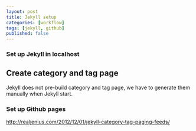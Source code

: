 ```yaml
---
layout: post
title: Jekyll setup
categories: [workflow]
tags: [jekyll, github]
published: false
---
```


### Set up Jekyll in localhost

## Create category and tag page
Jekyll does not pre-build category and tag page, we have to generate them manually when Jekyll start.

### Set up Github pages


http://realjenius.com/2012/12/01/jekyll-category-tag-paging-feeds/

